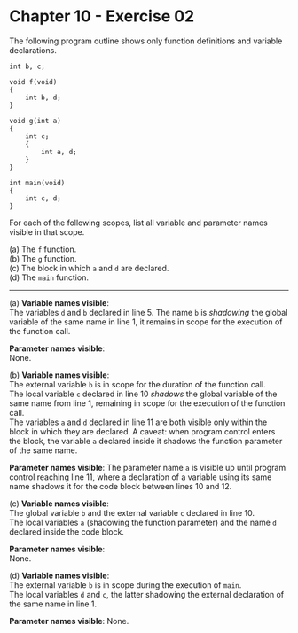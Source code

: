 # Chapter 10 - Exercise 02

The following program outline shows only function definitions and variable declarations.  

```
int b, c;

void f(void)
{
    int b, d;
}

void g(int a)
{
    int c;
    {
        int a, d;
    }
}

int main(void)
{
    int c, d;
}
```

For each of the following scopes, list all variable and parameter names visible in that scope.  

(a) The `f` function.  
(b) The `g` function.  
(c) The block in which `a` and `d` are declared.  
(d) The `main` function.   

---


(a)
__Variable names visible__:   
The variables `d` and `b` declared in line 5. The name `b` is _shadowing_ the global variable of the same name in line 1, it remains in scope for the execution of the function call.  

__Parameter names visible__:  
None.  

(b)
__Variable names visible__:  
The external variable `b` is in scope for the duration of the function call.   
The local variable `c` declared in line 10 _shadows_ the global variable of the same name from line 1, remaining in scope for the execution of the function call.  
The variables `a` and `d` declared in line 11 are both visible only within the block in which they are declared. A caveat: when program control enters the block, the variable `a` declared inside it shadows the function parameter of the same name.  

__Parameter names visible__:
The parameter name `a` is visible up until program control reaching line 11, where a declaration of a variable using its same name shadows it for the code block between lines 10 and 12.  

(c)
__Variable names visible__:  
The global variable `b` and the external variable `c` declared in line 10.  
The local variables `a` (shadowing the function parameter) and the name `d` declared inside the code block.  


__Parameter names visible__:  
None.    

(d)
__Variable names visible__:  
The external variable `b` is in scope during the execution of `main`.  
The local variables `d` and `c`, the latter shadowing the external declaration of the same name in line 1.  

__Parameter names visible__: 
None.  

